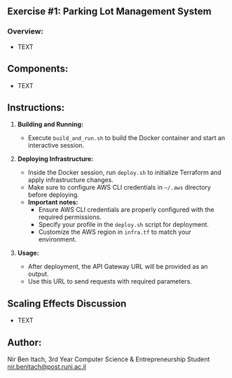 ## Exercise #1: Parking Lot Management System

### Overview:
   - TEXT

## Components:
   - TEXT
## Instructions:
1. **Building and Running:**
   - Execute `build_and_run.sh` to build the Docker container and start an interactive session.

2. **Deploying Infrastructure:**
   - Inside the Docker session, run `deploy.sh` to initialize Terraform and apply infrastructure changes.
   - Make sure to configure AWS CLI credentials in `~/.aws` directory before deploying.
   - **Important notes:**
        - Ensure AWS CLI credentials are properly configured with the required permissions.
        - Specify your profile in the `deploy.sh` script for deployment.
        - Customize the AWS region in `infra.tf` to match your environment.

3. **Usage:**
   - After deployment, the API Gateway URL will be provided as an output.
   - Use this URL to send requests with required parameters.

## Scaling Effects Discussion
   - TEXT

## Author:
Nir Ben Itach, 3rd Year Computer Science & Entrepreneurship Student  
nir.benitach@post.runi.ac.il